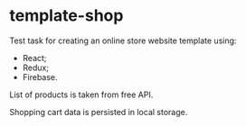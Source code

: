 # template-shop

Test task for creating an online store website template using:

- React;
- Redux;
- Firebase.

List of products is taken from free API.

Shopping cart data is persisted in local storage.
